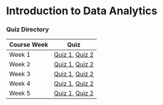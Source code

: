 # Introduction to Data Analytics

### Quiz Directory

| Course Week | Quiz|
| :--- | :---: |
| Week 1 | [Quiz 1](Quizzes/modern-data-ecosystem-and-the-role-of-data-analytics.md), [Quiz 2](Quizzes/the-data-analyst-role.md) |
| Week 2 | [Quiz 1](Quizzes/the-data-ecosystem-and-languages-for-data-professionals.md), [Quiz 2](Quizzes/understanding-data-repositories-and-big-data-platforms.md) |
| Week 3 | [Quiz 1](), [Quiz 2]() |
| Week 4 | [Quiz 1](), [Quiz 2]() |
| Week 5 | [Quiz 1](), [Quiz 2]() |

